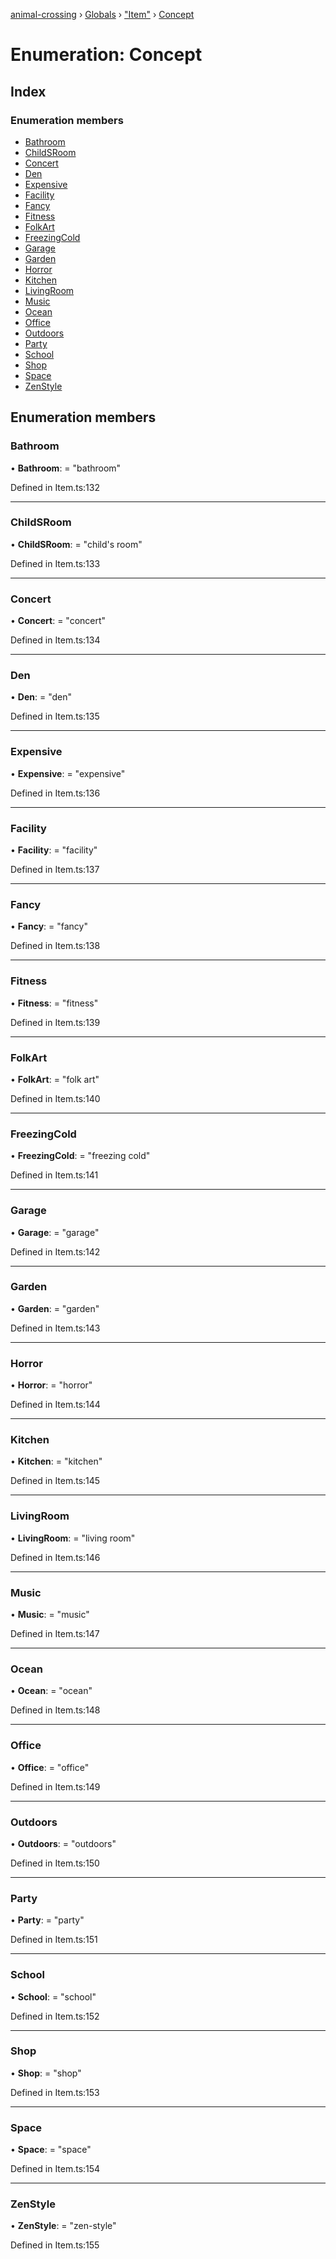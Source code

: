 [animal-crossing](../README.md) › [Globals](../globals.md) › ["Item"](../modules/_item_.md) › [Concept](_item_.concept.md)

# Enumeration: Concept

## Index

### Enumeration members

* [Bathroom](_item_.concept.md#bathroom)
* [ChildSRoom](_item_.concept.md#childsroom)
* [Concert](_item_.concept.md#concert)
* [Den](_item_.concept.md#den)
* [Expensive](_item_.concept.md#expensive)
* [Facility](_item_.concept.md#facility)
* [Fancy](_item_.concept.md#fancy)
* [Fitness](_item_.concept.md#fitness)
* [FolkArt](_item_.concept.md#folkart)
* [FreezingCold](_item_.concept.md#freezingcold)
* [Garage](_item_.concept.md#garage)
* [Garden](_item_.concept.md#garden)
* [Horror](_item_.concept.md#horror)
* [Kitchen](_item_.concept.md#kitchen)
* [LivingRoom](_item_.concept.md#livingroom)
* [Music](_item_.concept.md#music)
* [Ocean](_item_.concept.md#ocean)
* [Office](_item_.concept.md#office)
* [Outdoors](_item_.concept.md#outdoors)
* [Party](_item_.concept.md#party)
* [School](_item_.concept.md#school)
* [Shop](_item_.concept.md#shop)
* [Space](_item_.concept.md#space)
* [ZenStyle](_item_.concept.md#zenstyle)

## Enumeration members

###  Bathroom

• **Bathroom**: = "bathroom"

Defined in Item.ts:132

___

###  ChildSRoom

• **ChildSRoom**: = "child's room"

Defined in Item.ts:133

___

###  Concert

• **Concert**: = "concert"

Defined in Item.ts:134

___

###  Den

• **Den**: = "den"

Defined in Item.ts:135

___

###  Expensive

• **Expensive**: = "expensive"

Defined in Item.ts:136

___

###  Facility

• **Facility**: = "facility"

Defined in Item.ts:137

___

###  Fancy

• **Fancy**: = "fancy"

Defined in Item.ts:138

___

###  Fitness

• **Fitness**: = "fitness"

Defined in Item.ts:139

___

###  FolkArt

• **FolkArt**: = "folk art"

Defined in Item.ts:140

___

###  FreezingCold

• **FreezingCold**: = "freezing cold"

Defined in Item.ts:141

___

###  Garage

• **Garage**: = "garage"

Defined in Item.ts:142

___

###  Garden

• **Garden**: = "garden"

Defined in Item.ts:143

___

###  Horror

• **Horror**: = "horror"

Defined in Item.ts:144

___

###  Kitchen

• **Kitchen**: = "kitchen"

Defined in Item.ts:145

___

###  LivingRoom

• **LivingRoom**: = "living room"

Defined in Item.ts:146

___

###  Music

• **Music**: = "music"

Defined in Item.ts:147

___

###  Ocean

• **Ocean**: = "ocean"

Defined in Item.ts:148

___

###  Office

• **Office**: = "office"

Defined in Item.ts:149

___

###  Outdoors

• **Outdoors**: = "outdoors"

Defined in Item.ts:150

___

###  Party

• **Party**: = "party"

Defined in Item.ts:151

___

###  School

• **School**: = "school"

Defined in Item.ts:152

___

###  Shop

• **Shop**: = "shop"

Defined in Item.ts:153

___

###  Space

• **Space**: = "space"

Defined in Item.ts:154

___

###  ZenStyle

• **ZenStyle**: = "zen-style"

Defined in Item.ts:155
